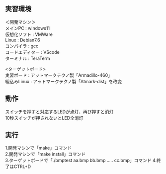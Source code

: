 ## 実習環境  
＜開発マシン＞  
メインPC : windows11  
仮想化ソフト : VMWare  
Linux : Debian7.6  
コンパイラ : gcc    
コードエディター : VScode  
ターミナル : TeraTerm
  
<ターゲットボード>  
実習ボード : アットマークテクノ製「Armadillo-460」   
組込みLinux : アットマークテクノ製「Atmark-dist」を改変

## 動作  
スイッチを押すと対応するLEDが点灯、再び押すと消灯  
10秒スイッチが押されないとLED全消灯 

## 実行  
1.開発マシンで「make」コマンド  
2.開発マシンで「make install」コマンド  
3.ターゲットボードで「./bmptest aa.bmp bb.bmp ..... cc.bmp」コマンド
4.終了はCTRL+D
